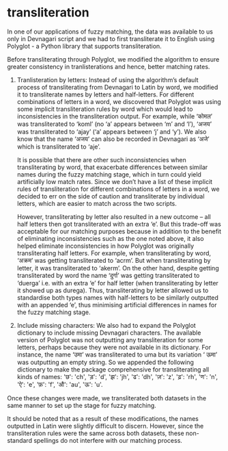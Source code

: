 # transliteration

In one of our applications of fuzzy matching, the data was available to us only in Devnagari script and we had to first transliterate it to English using Polyglot - a Python library that supports transliteration. 

Before transliterating through Polyglot, we modified the algorithm to ensure greater consistency in tranlisterations and hence, better matching rates. 

1. Tranlisteration by letters:
	Instead of using the algorithm’s default process of transliterating from Devnagari to Latin by word, we modified it to transliterate names by letters and half-letters. For different combinations of letters in a word, we discovered that Polyglot was using some implicit transliteration rules by word which would lead to inconsistencies in the transliteration output. For example, while ‘कोमल’ was transliterated to ‘koml’ (no ‘a’ appears between ‘m’ and ‘l’), ‘अजय’ was transliterated to ‘ajay’ (‘a’ appears between ‘j’ and ‘y’). We also know that the name ‘अजय’ can also be recorded in Devnagari as ‘अजे’ which is  transliterated to ‘aje’. 

	It is possible that there are other such inconsistencies when transliterating by word, that exacerbate differences between similar names during the fuzzy matching stage, which in turn could yield artificially low match rates. Since we don’t have a list of these implicit rules of transliteration for different combinations of letters in a word, we decided to err on the side of caution and transliterate by individual letters, which are easier to match across the two scripts.

	However, transliterating by letter also resulted in a new outcome – all half letters then got transliterated with an extra ‘e’. But this trade-off was acceptable for our matching purposes because in addition to the benefit of eliminating inconsistencies such as the one noted above, it also helped eliminate inconsistencies in how Polyglot was originally transliterating half letters. For example, when transliterating by word, ‘अक्रम’ was getting transliterated to ‘acrm’. But when transliterating by letter, it was transliterated to ‘akerm’. On the other hand, despite getting transliterated by word the name ‘दुर्गा’ was getting transliterated to ‘duerga’ i.e. with an extra ‘e’ for half letter (when transliterating by letter it showed up as durega). Thus, transliterating by letter allowed us to standardise both types names with half-letters to be similarly outputted with an appended ‘e’, thus minimising artificial differences in names for the fuzzy matching stage.

2. Include missing characters:
	We also had to expand the Polyglot dictionary to include missing Devnagari characters. The available version of Polyglot was not outputting any transliteration for some letters, perhaps because they were not available in its dictionary. For instance, the name  ‘उमा’ was transliterated to uma but its variation ‘ ऊमा’ was outputting an empty string. So we appended the following dictionary to make the package comprehensive for transliterating all kinds of names:     'छ': 'ch',    'ड़': 'd',    'झ': 'jh',    'ढ': 'dh',    'ज़': 'z',    'ढ़': 'rh',    'ण': 'n',    'ऐ': 'e',  'फ़': 'f',   'औ': 'au',    'ऊ': 'u'. 

Once these changes were made, we transliterated both datasets in the same manner to set up the stage for fuzzy matching.

It should be noted that as a result of these modifications, the names outputted in Latin were slightly difficult to discern. However, since the transliteration rules were the same across both datasets, these non-standard spellings do not interfere with our matching process.

